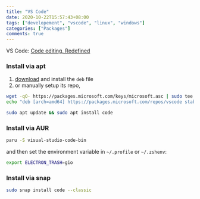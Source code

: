 ```yaml
---
title: "VS Code"
date: 2020-10-22T15:57:43+08:00
tags: ["developement", "vscode", "linux", "windows"]
categories: ["Packages"]
comments: true
---
```


VS Code: [Code editing. Redefined](https://code.visualstudio.com/)

<!--more-->

### Install via apt

1. [download](https://code.visualstudio.com/) and install the `deb` file
2. or manually setup its repo,

```bash
wget -qO- https://packages.microsoft.com/keys/microsoft.asc | sudo tee /etc/apt/trusted.gpg.d/microsoft.asc
echo "deb [arch=amd64] https://packages.microsoft.com/repos/vscode stable main" | sudo tee /etc/apt/sources.list.d/vscode.list

sudo apt update && sudo apt install code
```

### Install via AUR

```bash
paru -S visual-studio-code-bin
```

and then set the environment variable in `~/.profile` or `~/.zshenv`:

```bash
export ELECTRON_TRASH=gio
```

### Install via snap

```bash
sudo snap install code --classic
```
